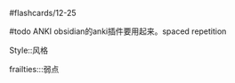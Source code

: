 #flashcards/12-25

#todo ANKI obsidian的anki插件要用起来。spaced repetition

Style::风格
<!--SR:!2022-12-29,4,270-->

frailties:::弱点
<!--SR:!2022-12-26,1,230!2022-12-28,3,250-->